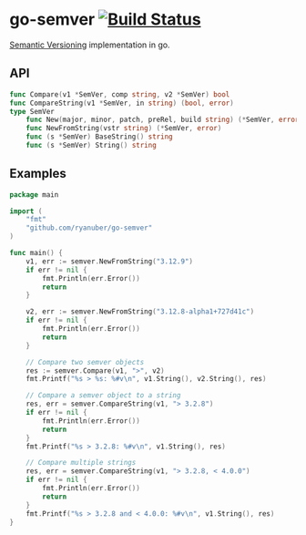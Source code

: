 # go-semver [![Build Status](https://travis-ci.org/ryanuber/go-semver.svg)](https://travis-ci.org/ryanuber/go-semver)

[Semantic Versioning](http://semver.org) implementation in go.

## API

```go
func Compare(v1 *SemVer, comp string, v2 *SemVer) bool
func CompareString(v1 *SemVer, in string) (bool, error)
type SemVer
    func New(major, minor, patch, preRel, build string) (*SemVer, error)
    func NewFromString(vstr string) (*SemVer, error)
    func (s *SemVer) BaseString() string
    func (s *SemVer) String() string
```

## Examples

```go
package main

import (
    "fmt"
    "github.com/ryanuber/go-semver"
)

func main() {
    v1, err := semver.NewFromString("3.12.9")
    if err != nil {
        fmt.Println(err.Error())
        return
    }

    v2, err := semver.NewFromString("3.12.8-alpha1+727d41c")
    if err != nil {
        fmt.Println(err.Error())
        return
    }

    // Compare two semver objects
    res := semver.Compare(v1, ">", v2)
    fmt.Printf("%s > %s: %#v\n", v1.String(), v2.String(), res)

    // Compare a semver object to a string
    res, err = semver.CompareString(v1, "> 3.2.8")
    if err != nil {
        fmt.Println(err.Error())
        return
    }
    fmt.Printf("%s > 3.2.8: %#v\n", v1.String(), res)

    // Compare multiple strings
    res, err = semver.CompareString(v1, "> 3.2.8, < 4.0.0")
    if err != nil {
        fmt.Println(err.Error())
        return
    }
    fmt.Printf("%s > 3.2.8 and < 4.0.0: %#v\n", v1.String(), res)
}
```
